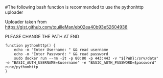 #The following bash function is recommended to use the pythonhttp uploader

Uploader taken from https://gist.github.com/touilleMan/eb02ea40b93e52604938

PLEASE CHANGE THE PATH AT END
```shell
function pythonhttp() {
    echo -n "Enter Username: " && read username
    echo -n "Enter Password: " && read password
    sudo docker run --rm -it -p 80:80 -p 443:443 -v "${PWD}:/srv/data" -e "BASIC_AUTH_USERNAME=$username" -e "BASIC_AUTH_PASSWORD=$password" rune/pythonhttp
}

